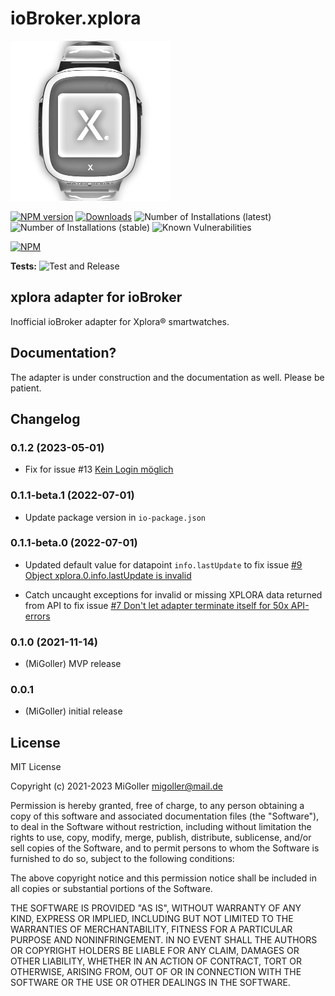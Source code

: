 # ioBroker.xplora

![Logo](admin/xplora.png)

[![NPM version](https://img.shields.io/npm/v/iobroker.xplora.svg)](https://www.npmjs.com/package/iobroker.xplora)
[![Downloads](https://img.shields.io/npm/dm/iobroker.xplora.svg)](https://www.npmjs.com/package/iobroker.xplora)
![Number of Installations (latest)](https://iobroker.live/badges/xplora-installed.svg)
![Number of Installations (stable)](https://iobroker.live/badges/xplora-stable.svg)
![Known Vulnerabilities](https://snyk.io/test/github/MiGoller/ioBroker.xplora/badge.svg)

[![NPM](https://nodei.co/npm/iobroker.xplora.png?downloads=true)](https://nodei.co/npm/iobroker.xplora/)

**Tests:** ![Test and Release](https://github.com/MiGoller/ioBroker.xplora/workflows/Test%20and%20Release/badge.svg)

## xplora adapter for ioBroker

Inofficial ioBroker adapter for Xplora® smartwatches.

## Documentation?

The adapter is under construction and the documentation as well. Please be patient.

## Changelog
<!--
  Placeholder for the next version (at the beginning of the line):
  ### **WORK IN PROGRESS**
-->
### 0.1.2 (2023-05-01)

- Fix for issue #13 [Kein Login möglich](https://github.com/MiGoller/ioBroker.xplora/issues/13)

### 0.1.1-beta.1 (2022-07-01)

- Update package version in `io-package.json`

### 0.1.1-beta.0 (2022-07-01)

- Updated default value for datapoint `info.lastUpdate` to fix issue [#9 Object xplora.0.info.lastUpdate is invalid](https://github.com/MiGoller/ioBroker.xplora/issues/9)

- Catch uncaught exceptions for invalid or missing XPLORA data returned from API to fix issue [#7 Don't let adapter terminate itself for 50x API-errors](https://github.com/MiGoller/ioBroker.xplora/issues/7)

### 0.1.0 (2021-11-14)

- (MiGoller) MVP release

### 0.0.1

- (MiGoller) initial release

## License

MIT License

Copyright (c) 2021-2023 MiGoller <migoller@mail.de>

Permission is hereby granted, free of charge, to any person obtaining a copy
of this software and associated documentation files (the "Software"), to deal
in the Software without restriction, including without limitation the rights
to use, copy, modify, merge, publish, distribute, sublicense, and/or sell
copies of the Software, and to permit persons to whom the Software is
furnished to do so, subject to the following conditions:

The above copyright notice and this permission notice shall be included in all
copies or substantial portions of the Software.

THE SOFTWARE IS PROVIDED "AS IS", WITHOUT WARRANTY OF ANY KIND, EXPRESS OR
IMPLIED, INCLUDING BUT NOT LIMITED TO THE WARRANTIES OF MERCHANTABILITY,
FITNESS FOR A PARTICULAR PURPOSE AND NONINFRINGEMENT. IN NO EVENT SHALL THE
AUTHORS OR COPYRIGHT HOLDERS BE LIABLE FOR ANY CLAIM, DAMAGES OR OTHER
LIABILITY, WHETHER IN AN ACTION OF CONTRACT, TORT OR OTHERWISE, ARISING FROM,
OUT OF OR IN CONNECTION WITH THE SOFTWARE OR THE USE OR OTHER DEALINGS IN THE
SOFTWARE.
